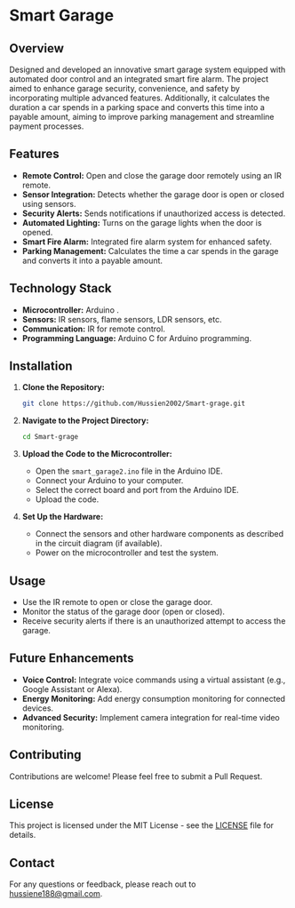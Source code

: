 # Smart Garage

## Overview

Designed and developed an innovative smart garage system equipped with automated door control and an integrated smart fire alarm. The project aimed to enhance garage security, convenience, and safety by incorporating multiple advanced features. Additionally, it calculates the duration a car spends in a parking space and converts this time into a payable amount, aiming to improve parking management and streamline payment processes.
## Features

- **Remote Control:** Open and close the garage door remotely using an IR remote.
- **Sensor Integration:** Detects whether the garage door is open or closed using sensors.
- **Security Alerts:** Sends notifications if unauthorized access is detected.
- **Automated Lighting:** Turns on the garage lights when the door is opened.
- **Smart Fire Alarm:** Integrated fire alarm system for enhanced safety.
- **Parking Management:** Calculates the time a car spends in the garage and converts it into a payable amount.

## Technology Stack

- **Microcontroller:** Arduino .
- **Sensors:** IR sensors, flame sensors, LDR sensors, etc.
- **Communication:** IR for remote control.
- **Programming Language:** Arduino C for Arduino programming.

## Installation

1. **Clone the Repository:**
   ```bash
   git clone https://github.com/Hussien2002/Smart-grage.git
   ```

2. **Navigate to the Project Directory:**
   ```bash
   cd Smart-grage
   ```

3. **Upload the Code to the Microcontroller:**
   - Open the `smart_garage2.ino` file in the Arduino IDE.
   - Connect your Arduino to your computer.
   - Select the correct board and port from the Arduino IDE.
   - Upload the code.

4. **Set Up the Hardware:**
   - Connect the sensors and other hardware components as described in the circuit diagram (if available).
   - Power on the microcontroller and test the system.

## Usage

- Use the IR remote to open or close the garage door.
- Monitor the status of the garage door (open or closed).
- Receive security alerts if there is an unauthorized attempt to access the garage.

## Future Enhancements

- **Voice Control:** Integrate voice commands using a virtual assistant (e.g., Google Assistant or Alexa).
- **Energy Monitoring:** Add energy consumption monitoring for connected devices.
- **Advanced Security:** Implement camera integration for real-time video monitoring.

## Contributing

Contributions are welcome! Please feel free to submit a Pull Request.

## License

This project is licensed under the MIT License - see the [LICENSE](LICENSE) file for details.

## Contact

For any questions or feedback, please reach out to [hussiene188@gmail.com](mailto:your-email@example.com).
